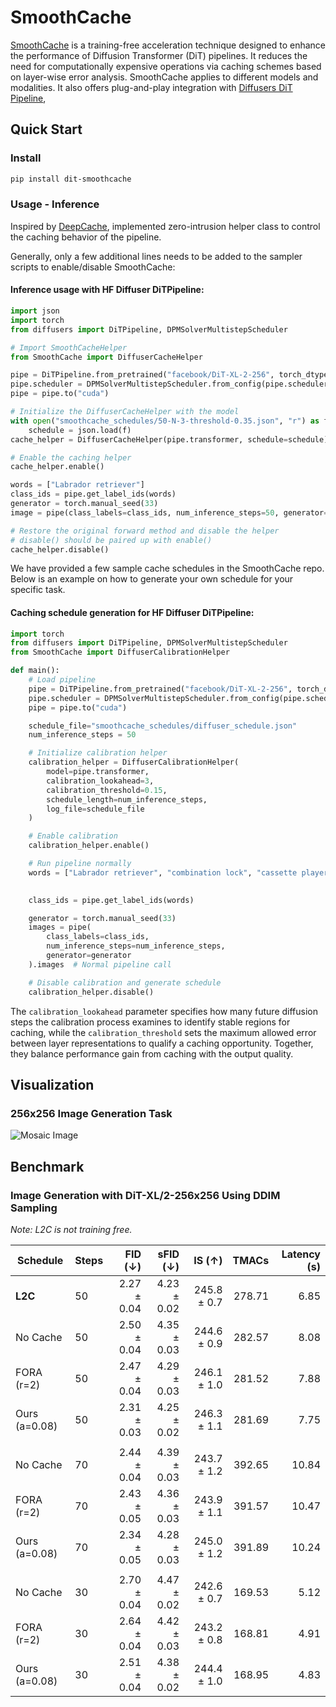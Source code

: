 # SmoothCache

[SmoothCache]([https://github.com/Roblox/SmoothCache](https://huggingface.co/papers/2411.10510)) is a training-free acceleration technique designed to enhance the performance of Diffusion Transformer (DiT) pipelines. 
It reduces the need for computationally expensive operations via caching schemes based on layer-wise error analysis. 
SmoothCache applies to different models and modalities. 
It also offers plug-and-play integration with [Diffusers DiT Pipeline]([https://github.com/huggingface/diffusers](https://github.com/huggingface/diffusers/blob/main/src/diffusers/pipelines/dit/pipeline_dit.py)), 



## Quick Start

### Install
```bash
pip install dit-smoothcache
```

### Usage - Inference

Inspired by [DeepCache](https://raw.githubusercontent.com/horseee/DeepCache), implemented zero-intrusion helper class to control the caching behavior of the pipeline.

Generally, only a few additional lines needs to be added to the sampler scripts to enable/disable SmoothCache:

#### Inference usage with HF Diffuser DiTPipeline:
```python
import json
import torch
from diffusers import DiTPipeline, DPMSolverMultistepScheduler

# Import SmoothCacheHelper
from SmoothCache import DiffuserCacheHelper  

pipe = DiTPipeline.from_pretrained("facebook/DiT-XL-2-256", torch_dtype=torch.float16)
pipe.scheduler = DPMSolverMultistepScheduler.from_config(pipe.scheduler.config)
pipe = pipe.to("cuda")

# Initialize the DiffuserCacheHelper with the model
with open("smoothcache_schedules/50-N-3-threshold-0.35.json", "r") as f:
    schedule = json.load(f)
cache_helper = DiffuserCacheHelper(pipe.transformer, schedule=schedule)

# Enable the caching helper
cache_helper.enable()

words = ["Labrador retriever"]
class_ids = pipe.get_label_ids(words)
generator = torch.manual_seed(33)
image = pipe(class_labels=class_ids, num_inference_steps=50, generator=generator).images[0]

# Restore the original forward method and disable the helper
# disable() should be paired up with enable() 
cache_helper.disable()
```

We have provided a few sample cache schedules in the SmoothCache repo. Below is an example on how 
to generate your own schedule for your specific task.

#### Caching schedule generation for HF Diffuser DiTPipeline:

```python
import torch
from diffusers import DiTPipeline, DPMSolverMultistepScheduler
from SmoothCache import DiffuserCalibrationHelper

def main():
    # Load pipeline
    pipe = DiTPipeline.from_pretrained("facebook/DiT-XL-2-256", torch_dtype=torch.float16)
    pipe.scheduler = DPMSolverMultistepScheduler.from_config(pipe.scheduler.config)
    pipe = pipe.to("cuda")

    schedule_file="smoothcache_schedules/diffuser_schedule.json"
    num_inference_steps = 50

    # Initialize calibration helper
    calibration_helper = DiffuserCalibrationHelper(
        model=pipe.transformer,
        calibration_lookahead=3,
        calibration_threshold=0.15,
        schedule_length=num_inference_steps, 
        log_file=schedule_file
    )

    # Enable calibration
    calibration_helper.enable()

    # Run pipeline normally
    words = ["Labrador retriever", "combination lock", "cassette player"]

    
    class_ids = pipe.get_label_ids(words)

    generator = torch.manual_seed(33)
    images = pipe(
        class_labels=class_ids,
        num_inference_steps=num_inference_steps,
        generator=generator
    ).images  # Normal pipeline call

    # Disable calibration and generate schedule
    calibration_helper.disable()
```

The `calibration_lookahead` parameter specifies how many future diffusion steps the calibration process examines to identify stable regions for caching, 
while the `calibration_threshold` sets the maximum allowed error between layer representations to qualify a caching opportunity. 
Together, they balance performance gain from caching with the output quality.

## Visualization

### 256x256 Image Generation Task

![Mosaic Image](https://github.com/Roblox/SmoothCache/blob/main/assets/dit-mosaic.png)


## Benchmark

### Image Generation with DiT-XL/2-256x256 Using DDIM Sampling

*Note: L2C is not training free.*

| Schedule       | Steps | FID (↓)     | sFID (↓)    | IS (↑)       | TMACs   | Latency (s) |
|----------------|-------|------------:|------------:|------------:|--------:|------------:|
| **L2C**        | 50    | 2.27 ± 0.04 | 4.23 ± 0.02 | 245.8 ± 0.7 | 278.71  | 6.85        |
| No Cache       | 50    | 2.50 ± 0.04 | 4.35 ± 0.03 | 244.6 ± 0.9 | 282.57  | 8.08        |
| FORA (r=2)     | 50    | 2.47 ± 0.04 | 4.29 ± 0.03 | 246.1 ± 1.0 | 281.52  | 7.88        |
| Ours (a=0.08)  | 50    | 2.31 ± 0.03 | 4.25 ± 0.02 | 246.3 ± 1.1 | 281.69  | 7.75        |
|                |       |             |             |             |         |             |
| No Cache       | 70    | 2.44 ± 0.04 | 4.39 ± 0.03 | 243.7 ± 1.2 | 392.65  | 10.84       |
| FORA (r=2)     | 70    | 2.43 ± 0.05 | 4.36 ± 0.03 | 243.9 ± 1.1 | 391.57  | 10.47       |
| Ours (a=0.08)  | 70    | 2.34 ± 0.05 | 4.28 ± 0.03 | 245.0 ± 1.2 | 391.89  | 10.24       |
|                |       |             |             |             |         |             |
| No Cache       | 30    | 2.70 ± 0.04 | 4.47 ± 0.02 | 242.6 ± 0.7 | 169.53  | 5.12        |
| FORA (r=2)     | 30    | 2.64 ± 0.04 | 4.42 ± 0.03 | 243.2 ± 0.8 | 168.81  | 4.91        |
| Ours (a=0.08)  | 30    | 2.51 ± 0.04 | 4.38 ± 0.02 | 244.4 ± 1.0 | 168.95  | 4.83        |

